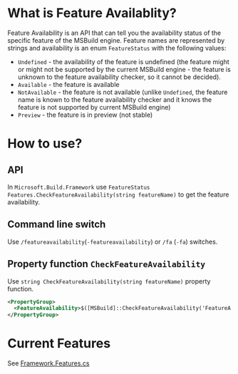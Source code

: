 # What is Feature Availablity?
Feature Availability is an API that can tell you the availability status of the specific feature of the MSBuild engine. Feature names are represented by strings and availability is an enum `FeatureStatus` with the following values:
*  `Undefined` - the availability of the feature is undefined (the feature might or might not be supported by the current MSBuild engine - the feature is unknown to the feature availability checker, so it cannot be decided).
*  `Available` - the feature is available
*  `NotAvailable` - the feature is not available (unlike `Undefined`, the feature name is known to the feature availability checker and it knows the feature is not supported by current MSBuild engine)
*  `Preview` - the feature is in preview (not stable)

# How to use?
## API
In `Microsoft.Build.Framework` use `FeatureStatus Features.CheckFeatureAvailability(string featureName)` to get the feature availability.

## Command line switch
Use `/featureavailability`(`-featureavailability`) or `/fa` (`-fa`) switches.

## Property function `CheckFeatureAvailability`
Use `string CheckFeatureAvailability(string featureName)` property function.
```xml
<PropertyGroup>
  <FeatureAvailability>$([MSBuild]::CheckFeatureAvailability('FeatureA'))</FeatureAvailability>
</PropertyGroup>
```

# Current Features
See [Framework.Features.cs](https://github.com/dotnet/msbuild/blob/main/src/Framework/Features.cs)